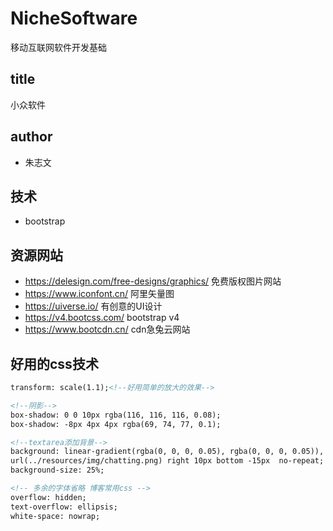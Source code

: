 # NicheSoftware
移动互联网软件开发基础

## title
小众软件

## author
- 朱志文

## 技术
- bootstrap

## 资源网站
- https://delesign.com/free-designs/graphics/ 免费版权图片网站
- https://www.iconfont.cn/ 阿里矢量图
- https://uiverse.io/ 有创意的UI设计
- https://v4.bootcss.com/ bootstrap v4
- https://www.bootcdn.cn/ cdn急兔云网站

## 好用的css技术
```html
transform: scale(1.1);<!--好用简单的放大的效果-->

<!--阴影-->
box-shadow: 0 0 10px rgba(116, 116, 116, 0.08);
box-shadow: -8px 4px 4px rgba(69, 74, 77, 0.1);

<!--textarea添加背景-->
background: linear-gradient(rgba(0, 0, 0, 0.05), rgba(0, 0, 0, 0.05)),
url(../resources/img/chatting.png) right 10px bottom -15px  no-repeat;
background-size: 25%;

<!-- 多余的字体省略 博客常用css -->
overflow: hidden;
text-overflow: ellipsis;
white-space: nowrap;
```